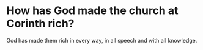 # How has God made the church at Corinth rich?

God has made them rich in every way, in all speech and with all knowledge.
